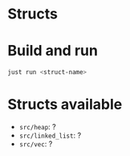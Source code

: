 # Structs

# Build and run

```sh
just run <struct-name>
```

# Structs available

- `src/heap`: ?
- `src/linked_list`: ?
- `src/vec`: ?
